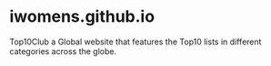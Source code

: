 # iwomens.github.io
Top10Club a Global website that features the Top10 lists in different categories across the globe.

